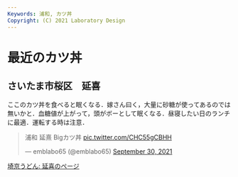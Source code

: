 ```yaml
---
Keywords: 浦和, カツ丼 
Copyright: (C) 2021 Laboratory Design
---
```


# 最近のカツ丼

## さいたま市桜区　延喜

ここのカツ丼を食べると眠くなる．嫁さん曰く，大量に砂糖が使ってあるのでは無いかと．血糖値が上がって，頭がボーとして眠くなる．昼寝したい日のランチに最適．運転する時は注意．
<blockquote class="twitter-tweet"><p lang="ja" dir="ltr">浦和 延熹 Bigカツ丼 <a href="https://t.co/CHC55gCBHH">pic.twitter.com/CHC55gCBHH</a></p>&mdash; emblabo65 (@emblabo65) <a href="https://twitter.com/emblabo65/status/1443498232252809217?ref_src=twsrc%5Etfw">September 30, 2021</a></blockquote> <script async src="https://platform.twitter.com/widgets.js" charset="utf-8"></script>

[埼京うどん: 延喜のページ](https://www.udonsearch.com/engi/)

